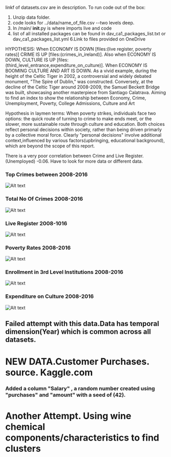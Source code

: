 

linkf of datasets.csv are in description.
To run code  out of the box:
1. Unzip data folder.
2. code looks for ../data/name_of_file.csv --two levels deep.
3. In  /main/ __init__.py  is  where imports live and code
5. list of all installed packages can be found in dav_ca1_packages_list.txt or dav_ca1_packages_list.yml
6.Link to files provided on OneDrive

HYPOTHESIS: When ECONOMY IS DOWN [files:(live register, poverty rates)]  CRIME  IS  UP [files:(crimes_in_ireland)].
Also when ECONOMY IS DOWN, CULTURE IS UP [files:(third_level_entrance,expenditure_on_culture)].
When ECONOMY IS BOOMING CULTURE AND ART IS DOWN. As a vivid example, during the height of the Celtic Tiger in 2002, 
a controversial and widely debated monument, "The Spire of Dublin," was constructed. 
Conversely, at the decline of the Celtic Tiger around 2008-2009, the Samuel Beckett Bridge was built,
 showcasing another masterpiece from Santiago Calatrava.
Aiming to find an index to show the relationship between 
Economy, Crime, Unemployment, Poverty, College Admissions, Culture and Art


Hypothesis in laymen terms:
 When poverty strikes, individuals face two options: the quick route of 
 turning to crime to make ends meet, or the slower, more sustainable route through culture and education.
 Both choices reflect personal decisions within society, rather than being driven primarly by a 
 collective moral force. Clearly  "personal decisions" involve additional context,influenced 
 by various factors(upbringing, educational background), which are beyond the scope of this report.

 There is a very poor correlation between Crime and Live Register.(Unemployed) -0.06.
 Have to look for more data or different data.

 ### Top Crimes between 2008-2016
 ![Alt text](./images/top_crimes.png?raw=true)

 ### Total No Of Crimes 2008-2016
 ![Alt text](./images/total_crimes.png?raw=true)

 ### Live Register 2008-1016
 ![Alt text](./images/live_register.png?raw=true)

 ### Poverty Rates 2008-2016
 ![Alt text](./images/poverty_rates.png?raw=true)

 ### Enrollment in 3rd Level Institutions 2008-2016
 ![Alt text](./images/total_enrollement.png?raw=true)

 ### Expenditure on Culture 2008-2016
 ![Alt text](./images/expenditure_culture.png?raw=true)

 ## Failed attempt with this data.Data has temporal dimension(Year) which is common across all datasets.
 # NEW DATA.Customer Purchases. source. Kaggle.com
 ### Added a column "Salary" , a random number created using "purchases" and "amount" with a seed of (42). 

 # Another Attempt. Using wine chemical components/characteristics to find clusters  